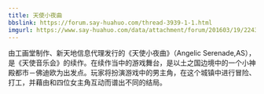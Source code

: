 ```yaml
---
title: 天使小夜曲
bbslink: https://forum.say-huahuo.com/thread-3939-1-1.html
imgurl: https://www.say-huahuo.com/data/attachment/forum/201603/19/224320s54sh4u5p5y0ut59.jpg
---
```


由工画堂制作、新天地信息代理发行的《天使小夜曲》（Angelic Serenade,AS），是《天使音乐会》的续作。在续作当中的游戏舞台，是以土之国边境中的一个小神殿都市－佛迪欧为出发点。玩家将扮演游戏中的男主角，在这个城镇中进行冒险、打工，并藉由和四位女主角互动而谱出不同的结局。<!--more-->
